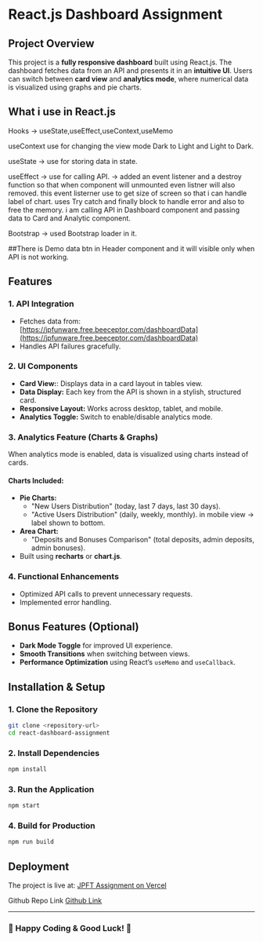 # React.js Dashboard Assignment

## Project Overview
This project is a **fully responsive dashboard** built using React.js. The dashboard fetches data from an API and presents it in an **intuitive UI**. Users can switch between **card view** and **analytics mode**, where numerical data is visualized using graphs and pie charts.

## What i use in React.js
Hooks -> useState,useEffect,useContext,useMemo

useContext use for changing the view mode Dark to Light and Light to Dark.

useState -> use for storing data in state.    

useEffect -> use for calling API.
          -> added an event listener and a destroy function so that when component will unmounted even listner will also removed.
           this event listerner use to get size of screen so that i can handle label of chart.
uses Try catch and finally block to handle error and also to free the memory.
i am calling API in Dashboard component and passing data to Card and Analytic component.

Bootstrap -> used Bootstrap loader in it.


##There is Demo data btn in Header component and it will visible only when API is not working.

## Features
### 1. API Integration
- Fetches data from: [https://jpfunware.free.beeceptor.com/dashboardData](https://jpfunware.free.beeceptor.com/dashboardData)
- Handles API failures gracefully.

### 2. UI Components
- **Card View:**: Displays data in a card layout in tables view.
- **Data Display:** Each key from the API is shown in a stylish, structured card.
- **Responsive Layout:** Works across desktop, tablet, and mobile.
- **Analytics Toggle:** Switch to enable/disable analytics mode.

### 3. Analytics Feature (Charts & Graphs)
When analytics mode is enabled, data is visualized using charts instead of cards.
#### Charts Included:
- **Pie Charts:**
  - "New Users Distribution" (today, last 7 days, last 30 days).
  - "Active Users Distribution" (daily, weekly, monthly).
  in mobile view -> label shown to bottom.
- **Area Chart:**
  - "Deposits and Bonuses Comparison" (total deposits, admin deposits, admin bonuses).
- Built using **recharts** or **chart.js**.

### 4. Functional Enhancements
- Optimized API calls to prevent unnecessary requests.
- Implemented error handling.

## Bonus Features (Optional)
- **Dark Mode Toggle** for improved UI experience.
- **Smooth Transitions** when switching between views.
- **Performance Optimization** using React’s `useMemo` and `useCallback`.

## Installation & Setup
### 1. Clone the Repository
```sh
git clone <repository-url>
cd react-dashboard-assignment
```
### 2. Install Dependencies
```sh
npm install
```
### 3. Run the Application
```sh
npm start
```
### 4. Build for Production
```sh
npm run build
```

## Deployment
The project is live at: [JPFT Assignment on Vercel](https://jpftassingment.vercel.app/)

Github Repo Link [Github Link](https://github.com/Jitendr123/jpftassingment/tree/main) 

---
### 🚀 Happy Coding & Good Luck! 🎯
